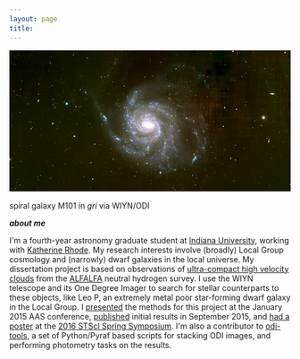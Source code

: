 ```yaml
---
layout: page
title:
---
```

![leo p](/media/m101_small.png)
<p class="message">
    spiral galaxy M101 in <i>gri</i> via WIYN/ODI
  <!-- <a href="http://adsabs.harvard.edu/abs/2013AJ....146...15G">Newly</a>&nbsp;<a href="http://adsabs.harvard.edu/abs/2013AJ....145..149R">discovered</a> Local Group dwarf galaxy Leo P via WIYN/Minimosaic -->
</p>

***about me***

I'm a fourth-year astronomy graduate student at [Indiana University](http://astro.indiana.edu), working with [Katherine Rhode](http://www.astro.indiana.edu/faculty/rhode.shtml). 
My research interests involve (broadly) Local Group cosmology and (narrowly) dwarf galaxies in the local universe. My dissertation project is based on observations of [ultra-compact high velocity clouds](/media/adams+13.pdf) from the [ALFALFA](http://egg.astro.cornell.edu/index.php/) neutral hydrogen survey. I use the WIYN telescope and its One Degree Imager to search for stellar counterparts to these objects, like Leo P, an extremely metal poor star-forming dwarf galaxy in the Local Group. I [presented](/media/aas15.poster.pdf) the methods for this project at the January 2015 AAS conference, [published](/media/janesh+15.pdf) initial results in September 2015, and [had a poster](/media/stsci16.poster.pdf) at the [2016 STScI Spring Symposium](http://www.cvent.com/events/2016-spring-symposium-what-shapes-galaxies-/event-summary-5a5fdf05ce3b48a38d7025e994ab807e.aspx).
I'm also a contributor to [odi-tools](https://bjanesh.github.io/odi-tools/), a set of Python/Pyraf based scripts for stacking ODI images, and performing photometry tasks on the results.
